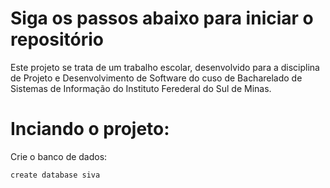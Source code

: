 # Siga os passos abaixo para iniciar o repositório

Este projeto se trata de um trabalho escolar, desenvolvido para a disciplina de Projeto e Desenvolvimento de Software do cuso de Bacharelado de Sistemas de Informação do Instituto Ferederal do Sul de Minas.

# Inciando o projeto:

Crie o banco de dados:

```sh
create database siva
```
